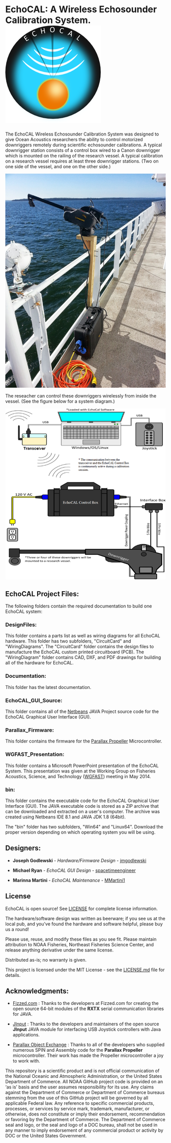 # EchoCAL: A Wireless Echosounder Calibration System. ![EchoCAL Logo](./EchoCalLogo.png)

The EchoCAL Wireless Echosounder Calibration System was designed to give Ocean Acoustics researchers the ability to control motorized downriggers remotely during scientific echosounder calibrations. A typical downrigger station consists of a control box wired to a Canon downrigger which is mounted on the railing of the research vessel. A typical calibration on a research vessel requires at least three downrigger stations. (Two on one side of the vessel, and one on the other side.)

![Smaller Picture of Downrigger Station](./DownriggerStation_small.png)

The reseacher can control these downriggers wirelessly from inside the vessel. (See the figure below for a system diagram.)

![Diagram of EchoCAL System](./EchoCAL_System.png)


## EchoCAL Project Files:

The following folders contain the required documentation to build one EchoCAL system:

### DesignFiles:

This folder contains a parts list as well as wiring diagrams for all EchoCAL hardware. This folder has two subfolders, "CircuitCard" and "WiringDiagrams". The "CircuitCard" folder contains the design files to manufacture the EchoCAL custom printed circuitboard (PCB). The "WiringDiagram" folder contains CAD, DXF, and PDF drawings for building all of the hardware for EchoCAL.

### Documentation:

This folder has the latest documentation.

### EchoCAL_GUI_Source:

This folder contains all of the [Netbeans](https://netbeans.org) JAVA Project source code for the EchoCAL Graphical User Interface (GUI).

### Parallax_Firmware:

This folder contains the firmware for the [Parallax Propeller](https://www.parallax.com/catalog/microcontrollers/propeller) Microcontroller.

### WGFAST_Presentation:

This folder contains a Microsoft PowerPoint presentation of the EchoCAL System. This presentation was given at the Working Group on Fisheries Acoustics, Science, and Technology ([WGFAST](http://www.ices.dk/community/groups/Pages/WGFAST.aspx)) meeting in May 2014. 

### bin:

This folder contains the executable code for the EchoCAL Graphical User Interface (GUI). The JAVA executable code is stored as a ZIP archive that can be downloaded and extracted on a user's computer. The archive was created using Netbeans IDE 8.1 and JAVA JDK 1.8 (64bit).

The "bin" folder has two subfolders, "Win64" and "Linux64". Download the proper version depending on which operating system you will be using.

## Designers:

* **Joseph Godlewski** - *Hardware/Firmware Design* - [jmgodlewski](https://github.com/jmgodlewski)

* **Michael Ryan**     - *EchoCAL GUI Design* - [spacetimeengineer](https://github.com/spacetimeengineer)

* **Marinna Martini**  - *EchoCAL Maintenance* - [MMartini1](https://github.com/MMartini1)

## License

EchoCAL is open source! See [LICENSE](./LICENSE.md) for complete license information.

The hardware/software design was written as beerware; if you see us at the local pub, and you've found the hardware and software helpful, please buy us a round!

Please use, reuse, and modify these files as you see fit. Please maintain attribution to NOAA Fisheries, Northeast Fisheries Science Center, and release anything derivative under the same license.

Distributed as-is; no warranty is given.


This project is licensed under the MIT License - see the [LICENSE.md](LICENSE.md) file for details.

## Acknowledgments:

* [Fizzed.com](http://fizzed.com/oss/rxtx-for-java) : Thanks to the developers at Fizzed.com for creating the open source 64-bit modules of the **RXTX** serial communication libraries for JAVA.

* [JInput](https://github.com/jinput/jinput) : Thanks to the developers and maintainers of the open source **JInput** JAVA module for interfacing USB Joystick controllers with Java applications.

* [Parallax Object Exchange](http://obex.parallax.com/) : Thanks to all of the developers who supplied numerous SPIN and Assembly code for the **Parallax Propeller** microcontroller. Their work has made the Propeller microcontroller a joy to work with.

This repository is a scientific product and is not official communication of the National Oceanic and Atmospheric Administration, or the United States Department of Commerce. All NOAA GitHub project code is provided on an ‘as is’ basis and the user assumes responsibility for its use. Any claims against the Department of Commerce or Department of Commerce bureaus stemming from the use of this GitHub project will be governed by all applicable Federal law. Any reference to specific commercial products, processes, or services by service mark, trademark, manufacturer, or otherwise, does not constitute or imply their endorsement, recommendation or favoring by the Department of Commerce. The Department of Commerce seal and logo, or the seal and logo of a DOC bureau, shall not be used in any manner to imply endorsement of any commercial product or activity by DOC or the United States Government.

